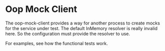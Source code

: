 # Oop Mock Client

The oop-mock-client provides a way for another process to
create mocks for the service under test. The default InMemory
resolver is really invalid here. So the configuration must
provide the resolver to use.

For examples, see how the functional tests work.